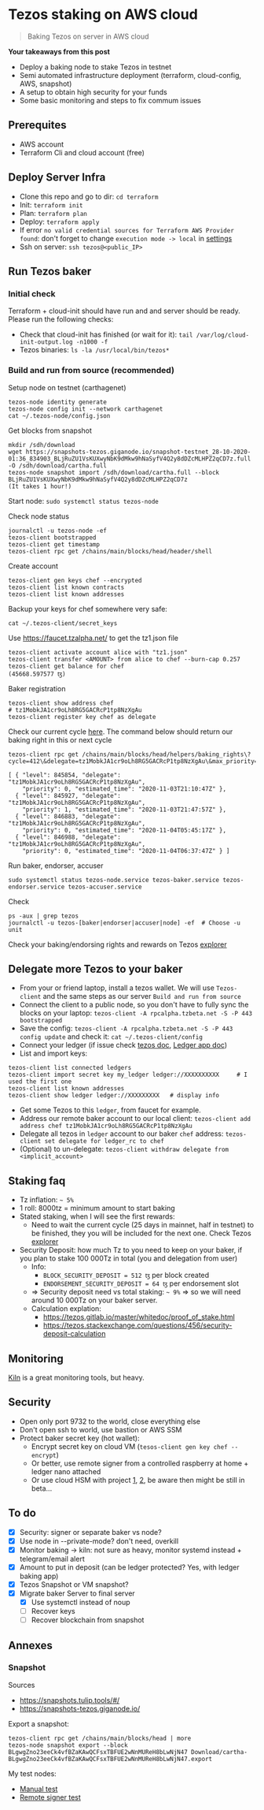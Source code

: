 # Tezos staking on AWS cloud

> Baking Tezos on server in AWS cloud

**Your takeaways from this post**
- Deploy a baking node to stake Tezos in testnet
- Semi automated infrastructure deployment (terraform, cloud-config, AWS, snapshot)
- A setup to obtain high security for your funds
- Some basic monitoring and steps to fix commum issues

## Prerequites
- AWS account
- Terraform Cli and cloud account (free)

## Deploy Server Infra
- Clone this repo and go to dir: `cd terraform` 
- Init: `terraform init`
- Plan: `terraform plan`
- Deploy: `terraform apply`
- If error `no valid credential sources for Terraform AWS Provider found`: don't forget to change `execution mode -> local` in [settings](https://app.terraform.io/app/gregbkr/workspaces/eth2-prysm-testnet/settings/general)
- Ssh on server: `ssh tezos@<public_IP>`

## Run Tezos baker

### Initial check
Terraform + cloud-init should have run and and server should be ready. Please run the following checks:
- Check that cloud-init has finished (or wait for it): `tail /var/log/cloud-init-output.log -n1000 -f`
- Tezos binaries: `ls -la /usr/local/bin/tezos*`

### Build and run from source (recommended)
Setup node on testnet (carthagenet) 
```
tezos-node identity generate
tezos-node config init --network carthagenet
cat ~/.tezos-node/config.json 
```
Get blocks from snapshot
```
mkdir /sdh/download
wget https://snapshots-tezos.giganode.io/snapshot-testnet_28-10-2020-01:36_834903_BLjRuZU1VsKUXwyNbK9dMkw9hNaSyfV4Q2y8dDZcMLHPZ2qCD7z.full -O /sdh/download/cartha.full
tezos-node snapshot import /sdh/download/cartha.full --block BLjRuZU1VsKUXwyNbK9dMkw9hNaSyfV4Q2y8dDZcMLHPZ2qCD7z
(It takes 1 hour!)
```
Start node: `sudo systemctl status tezos-node`

Check node status
```
journalctl -u tezos-node -ef
tezos-client bootstrapped
tezos-client get timestamp
tezos-client rpc get /chains/main/blocks/head/header/shell
```
Create account 
```
tezos-client gen keys chef --encrypted
tezos-client list known contracts
tezos-client list known addresses
```
Backup your keys for chef somewhere very safe:
```
cat ~/.tezos-client/secret_keys
```
Use https://faucet.tzalpha.net/ to get the tz1.json file
```
tezos-client activate account alice with "tz1.json"
tezos-client transfer <AMOUNT> from alice to chef --burn-cap 0.257
tezos-client get balance for chef
(45668.597577 ꜩ)
```
Baker registration
```
tezos-client show address chef
# tz1MobkJA1cr9oLh8RG5GACRcP1tp8NzXgAu
tezos-client register key chef as delegate
```
Check our current cycle [here](https://carthagenet.tezblock.io/). The command below should return our baking right in this or next cycle 
```
tezos-client rpc get /chains/main/blocks/head/helpers/baking_rights\?cycle=412\&delegate=tz1MobkJA1cr9oLh8RG5GACRcP1tp8NzXgAu\&max_priority=2

[ { "level": 845854, "delegate": "tz1MobkJA1cr9oLh8RG5GACRcP1tp8NzXgAu",
    "priority": 0, "estimated_time": "2020-11-03T21:10:47Z" },
  { "level": 845927, "delegate": "tz1MobkJA1cr9oLh8RG5GACRcP1tp8NzXgAu",
    "priority": 1, "estimated_time": "2020-11-03T21:47:57Z" },
  { "level": 846883, "delegate": "tz1MobkJA1cr9oLh8RG5GACRcP1tp8NzXgAu",
    "priority": 0, "estimated_time": "2020-11-04T05:45:17Z" },
  { "level": 846988, "delegate": "tz1MobkJA1cr9oLh8RG5GACRcP1tp8NzXgAu",
    "priority": 0, "estimated_time": "2020-11-04T06:37:47Z" } ]
```
Run baker, endorser, accuser
```
sudo systemctl status tezos-node.service tezos-baker.service tezos-endorser.service tezos-accuser.service
```
Check
```
ps -aux | grep tezos
journalctl -u tezos-[baker|endorser|accuser|node] -ef  # Choose -u unit
```
Check your baking/endorsing rights and rewards on Tezos [explorer](https://carthagenet.tezblock.io/account/tz1MobkJA1cr9oLh8RG5GACRcP1tp8NzXgAu)

## Delegate more Tezos to your baker
- From your or friend laptop, install a tezos wallet. We will use `Tezos-client` and the same steps as our server `Build and run from source`
- Connect the client to a public node, so you don't have to fully sync the blocks on your laptop: `tezos-client -A rpcalpha.tzbeta.net -S -P 443 bootstrapped`
- Save the config: `tezos-client -A rpcalpha.tzbeta.net -S -P 443 config update` and check it: `cat ~/.tezos-client/config`
- Connect your ledger (if issue check [tezos doc](https://tezos.gitlab.io/user/key-management.html#tezos-wallet-app), [Ledger app doc](https://github.com/obsidiansystems/ledger-app-tezos))
- List and import keys: 
```
tezos-client list connected ledgers
tezos-client import secret key my_ledger ledger://XXXXXXXXXX     # I used the first one
tezos-client list known addresses
tezos-client show ledger ledger://XXXXXXXXX   # display info
```
- Get some Tezos to this `ledger`, from faucet for example.
- Address our remote baker account to our local client: `tezos-client add address chef tz1MobkJA1cr9oLh8RG5GACRcP1tp8NzXgAu`
- Delegate all tezos in `ledger` account to our baker `chef` address: `tezos-client set delegate for ledger_rc to chef`
- (Optional) to un-delegate: `tezos-client withdraw delegate from <implicit_account>`

## Staking faq
- Tz inflation: `~ 5%`
- 1 roll: 8000tz = minimum amount to start baking
- Stated staking, when I will see the first rewards: 
  - Need to wait the current cycle (25 days in mainnet, half in testnet) to be finished, they you will be included for the next one. Check Tezos [explorer](https://carthagenet.tezblock.io/account/tz1MobkJA1cr9oLh8RG5GACRcP1tp8NzXgAu)
- Security Deposit: how much Tz to you need to keep on your baker, if you plan to stake 100 000Tz in total (you and delegation from user)
  - Info: 
    - `BLOCK_SECURITY_DEPOSIT = 512 ꜩ` per block created 
    - `ENDORSEMENT_SECURITY_DEPOSIT = 64 ꜩ` per endorsement slot
  - => Security deposit need vs total staking: `~ 9%` => so we will need around 10 000Tz on your baker server.
  - Calculation explation:
    - https://tezos.gitlab.io/master/whitedoc/proof_of_stake.html
    - https://tezos.stackexchange.com/questions/456/security-deposit-calculation

## Monitoring

[Kiln](https://gitlab.com/tezos-kiln/kiln/-/blob/develop/docs/config.md) is a great monitoring tools, but heavy.

## Security

- Open only port 9732 to the world, close everything else
- Don't open ssh to world, use bastion or AWS SSM 
- Protect baker secret key (hot wallet):
  - Encrypt secret key on cloud VM (`tesos-client gen key chef --encrypt`)
  - Or better, use remote signer from a controlled raspberry at home + ledger nano attached
  - Or use cloud HSM with project [1](https://github.com/tacoinfra/remote-signer), [2](https://github.com/ecadlabs/signatory), be aware then might be still in beta...

## To do
- [x] Security: signer or separate baker vs node? 
- [x] Use node in --private-mode? don't need, overkill
- [x] Monitor baking -> kiln: not sure as heavy, monitor systemd instead + telegram/email alert
- [x] Amount to put in deposit (can be ledger protected? Yes, with ledger baking app)
- [x] Tezos Snapshot or VM snapshot?
- [x] Migrate baker Server to final server
  - [x] Use systemctl instead of noup
  - [ ] Recover keys
  - [ ] Recover blockchain from snapshot

## Annexes

### Snapshot 

Sources
- https://snapshots.tulip.tools/#/
- https://snapshots-tezos.giganode.io/

Export a snapshot:
```
tezos-client rpc get /chains/main/blocks/head | more
tezos-node snapshot export --block BLgwgZno23eeCk4vfBZaKAwQCFsxTBFUE2wNnMUReH8bLwNjN47 Download/cartha-BLgwgZno23eeCk4vfBZaKAwQCFsxTBFUE2wNnMUReH8bLwNjN47.export
```

My test nodes:
- [Manual test](https://carthagenet.tezblock.io/account/tz1MobkJA1cr9oLh8RG5GACRcP1tp8NzXgAu?tab=Delegations)
- [Remote signer test](https://carthagenet.tezblock.io/account/tz1a5b4k4varsfcfRNpSSbGeKTXqarUhq3n1)